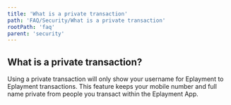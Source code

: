 ```yaml
---
title: 'What is a private transaction'
path: 'FAQ/Security/What is a private transaction'
rootPath: 'faq'
parent: 'security'
---
```


## What is a private transaction?

Using a private transaction will only show your username for Eplayment to Eplayment
transactions. This feature keeps your mobile number and full name private from people
you transact within the Eplayment App.
